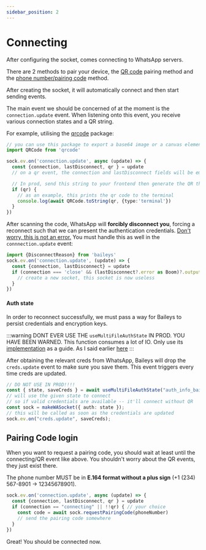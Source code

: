 ```yaml
---
sidebar_position: 2
---
```


# Connecting

After configuring the socket, comes connecting to WhatsApp servers.

There are 2 methods to pair your device, the [QR code](https://faq.whatsapp.com/1317564962315842) pairing method and the [phone number/pairing code](https://faq.whatsapp.com/1324084875126592) method.

After creating the socket, it will automatically connect and then start sending events.

The main event we should be concerned of at the moment is the `connection.update` event.
When listening onto this event, you receive various connection states and a QR string.

For example, utilising the [qrcode](https://www.npmjs.com/package/qrcode) package:
```ts
// you can use this package to export a base64 image or a canvas element.
import QRCode from 'qrcode'

sock.ev.on('connection.update', async (update) => {
  const {connection, lastDisconnect, qr } = update
  // on a qr event, the connection and lastDisconnect fields will be empty

  // In prod, send this string to your frontend then generate the QR there
  if (qr) {
    // as an example, this prints the qr code to the terminal
    console.log(await QRCode.toString(qr, {type:'terminal'})
  }
})
```

After scanning the code, WhatsApp will **forcibly disconnect you**, forcing a reconnect such that we can present the authentication credentials.
<u>Don't worry, this is not an error.</u>
You must handle this as well in the `connnection.update` event:
```ts
import {DisconnectReason} from 'baileys'
sock.ev.on('connection.update', (update) => {
  const {connection, lastDisconnect} = update
  if (connection === 'close' && (lastDisconnect?.error as Boom)?.output?.statusCode === DisconnectReason.restartRequired) {
    // create a new socket, this socket is now useless
  }
})
```

#### Auth state
In order to reconnect successfully, we must pass a way for Baileys to persist credentials and encryption keys.

:::warning
DONT EVER USE THE `useMultiFileAuthState` IN PROD. YOU HAVE BEEN WARNED.
This function consumes a lot of IO. Only use its [implementation](https://github.com/WhiskeySockets/Baileys/tree/main/src/Utils/useMiltiFileAuthState.ts) as a guide.
As I said earlier [here](./configuration#auth)
:::

After obtaining the relevant creds from WhatsApp, Baileys will drop the `creds.update` event to make sure you save them. This event triggers every time creds are updated.
```ts
// DO NOT USE IN PROD!!!!
const { state, saveCreds } = await useMultiFileAuthState("auth_info_baileys");
// will use the given state to connect
// so if valid credentials are available -- it'll connect without QR
const sock = makeWASocket({ auth: state });
// this will be called as soon as the credentials are updated
sock.ev.on("creds.update", saveCreds);
```


## Pairing Code login
When you want to request a pairing code, you should wait at least until the connecting/QR event like above.
You shouldn't worry about the QR events, they just exist there.

The phone number MUST be in **E.164 format without a plus sign** (+1 (234) 567-8901 -> 12345678901).
```ts
sock.ev.on('connection.update', async (update) => {
  const {connection, lastDisconnect, qr } = update
  if (connection == "connecting" || !!qr) { // your choice
    const code = await sock.requestPairingCode(phoneNumber)
    // send the pairing code somewhere
  }
})
```

Great! You should be connected now.
